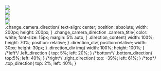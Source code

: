 <div class="change_camera_direction">
	<div class="direction_content">
		<div class="direction_div top_direction">
			<a href="?dic=1" id="up"><img class="camera_img_up" src="img/up.png" /></a>
		</div>
		<div class="direction_div left_direction">
			<a href="?dic=2" id="right"><img class="camera_img_left" src="img/left.png" /></a>
		</div>
		<div class="direction_div bottom_direction">
			<a href="?dic=4" id="down"><img class="camera_img_bottom" src="img/down.png" /></a>
		</div>
		<div class="direction_div right_direction">
			<a href="?dic=3" id="right"><img class="camera_img_right" src="img/right.png" /></a>
		</div>
	</div>
</div>
.change_camera_direction{
	text-align: center;
	position: absolute;
	width: 200px;
	height: 200px;
}
.change_camera_direction .camera_title{
	color: white;
	font-size: 15px;
	margin: 5% auto;
}
.direction_content{
	 width: 100%;
	 height: 70%;
	 position: relative;
}
.direction_div{
	position:relative;
	width: 30px;
	height: 30px;
}
.direction_div img{
	width: 100%;
	height:  100%;
}
/*left*/
.left_direction {
	top: 5%;
	left: 20%; 
}
/*bottom*/
.bottom_direction{
	top:5%;
	left: 40%;
}
/*right*/
.right_direction{
	top: -39%;
	left: 61%;
}
/*top*/
.top_direction{
	top: 2%;
	left: 40%; 
}
